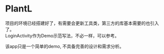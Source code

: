# PlantL

项目的环境已经搭建好了，有需要会更新工具类，第三方的库基本需要的也引入了。  
LoginActivity作为Demo示范写法，不必一样，可以参考。  

该app只是一个简单的demo, 不具备完善的设计和需求分析。  
